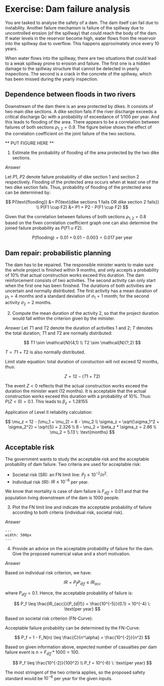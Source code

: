 # Exercise: Dam failure analysis

You are tasked to analyse the safety of a dam. The dam itself can fail due to instability. Another failure mechanism is failure of the spillway due to uncontrolled erosion (of the spillway) that could reach the body of the dam. If water levels in the reservoir become high, water flows from the reservoir into the spillway due to overflow. This happens approximately once every 10 years.

When water flows into the spillway, there are two situations that could lead to a weak spillway prone to erosion and failure. The first one is a hidden damage to the spillway structure that cannot be detected in yearly inspections. The second is a crack in the concrete of the spillway, which has been missed during the yearly inspection.

## Dependence between floods in two rivers

Downstream of the dam there is an area protected by dikes. It consists of two main dike sections. A dike section fails if the river discharge exceeds a critical discharge Qc with a probability of exceedance of 1/100 per year. And this leads to flooding of the area. There appears to be a correlation between failures of both sections $\rho_{1,2}=0.9$. The figure below shows the effect of the correlation coefficient on the joint failure of the two sections.

** PUT FIGURE HERE **

1. Estimate the probability of flooding of the area protected by the two dike sections.

*Answer*

Let $P1$, $P2$ denote failure probability of dike section 1 and section 2 respectively. Flooding of the protected area occurs when at least one of the two dike section fails. Thus, probability of flooding of the protected area can be determined by:

$$
    P(\text{flooding}) &= P(\text{dike sections 1 fails OR dike section 2 fails}) \\
    P(F1 \cup F2) &= P1 + P2 - P(F1 \cup F2)
$$

Given that the correlation between failures of both sections $\rho_{1,2} = 0.8$ based on the fiven correlation coefficient graph one can also determine the joined failure probability as $P(F1 \cup F2)$.

$$
    P(\text{flooding}) = 0.01 + 0.01 - 0.003 = 0.017 \: \text{per year}
$$

## Dam repair: probabilistic planning

The dam has to be repaired. The responsible minister wants to make sure the whole project is finished within 9 months, and only accepts a probability of 10% that actual construction works exceed this duration. The dam reinforcement consists of two activities. The second activity can only start when the first one has been finished. The durations of both activities are uncertain and normally distributed. The first activity has a mean duration of $\mu_1=4$ months and a standard deviation of $\sigma_1 = 1$ month; for the second activity $\sigma_2 = 2$ months.

2. Compute the mean duration of the activity 2, so that the project duration would fall within the criterion given by the minister.

*Answer*
Let $T1$ and $T2$ denote the duration of activities 1 and 2; $T$ denotes the total duration; $T1$ and $T2$ are normally distributed:

$$
    T1 \sim \mathcal{N}(4,1) \\
    T2 \sim \mathcal{N}(?,2) 
$$

$T = T1 + T2$ is also normally distributed. 

Limit state equation: total duration of constuction will not exceed 12 months, thus:

$$
    Z = 12 - (T1 + T2)
$$

The event $Z<0$ reflects that the actual construction works exceed the duration the minister want (12 months). It is acceptable that the actual construction works exceed this duration with a probability of 10%. Thus: $P(Z<0) = 0.1$. This leads to $\beta_z = 1.28155$

Application of Level II reliability calculation:

$$
    \mu_z = 12 - (\mu_1 + \mu_2) = 8 - \mu_2 \\
    \sigma_z = \sqrt{\sigma_1^2 + \sigma_2^2} = \sqrt{5} = 2.326 \\
    8 - \mu_2 = \beta_z * \sigma_z = 2.86 \\
    \mu_2 = 5.13 \: \text{months}
$$

## Acceptable risk

The government wants to study the acceptable risk and the acceptable probability of dam failure. Two criteria are used for acceptable risk:

- Societal risk (SR): an FN limit line: $P_f \leq 10^{-2}/n^2$.
- Individual risk (IR): $IR \leq 10^{-6}$ per year.

We know that mortality is case of dam failure is $F_{d|f} = 0.01$ and that the population living downstream of the dam is 1000 people. 

3. Plot the FN limit line and indicate the acceptable probability of failure according to both criteria (individual risk, societal risk).

*Answer*

```{figure} ../figures/exercise-dam-fn-limit-line.png
---
width: 500px
---
```

4. Provide an advice on the acceptable probability of failure for the dam. Give the proposed numerical value and a short motivation.

*Answer*

Based on individual risk criterion, we have:

$$
    IR = P_f P_{d|f} \leq IR_{acc}
$$

where $P_{d|f}=0.1$. Hence, the acceptable probability of failure is:

$$
    P_f \leq \frac{IR_{acc}}{P_{d|f}} = \frac{10^{-5}}{0.1} = 10^{-4} \: \text{per year}
$$

Based on societal risk criterion (FN-Curve):

Acceptable failure probability can be determined by the FN-Curve:

$$
    P_f = 1 - F_N(n) \leq \frac{C}{n^\alpha} = \frac{10^{-2}}{n^2}
$$

Based on given information above, expected number of casualties per dam failure event is $n = F_{d|f}*1000 = 100$.

$$
    P_f \leq \frac{10^{-2}}{100^2} \\
    P_f = 10^{-6} \: \text{per year}
$$
 
The most stringent of the two criteria applies, so the proposed safety standard would be $10^{-6}$ per year for the given inputs.